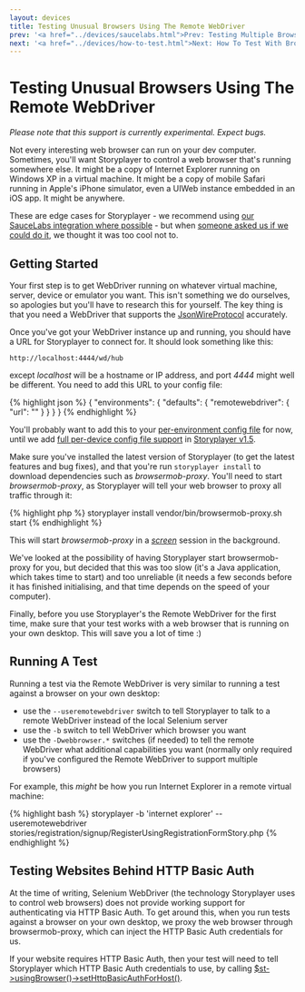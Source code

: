 ```yaml
---
layout: devices
title: Testing Unusual Browsers Using The Remote WebDriver
prev: '<a href="../devices/saucelabs.html">Prev: Testing Multiple Browsers Using SauceLabs</a>'
next: '<a href="../devices/how-to-test.html">Next: How To Test With Browsers And Devices</a>'
---
```


# Testing Unusual Browsers Using The Remote WebDriver

_Please note that this support is currently experimental. Expect bugs._

Not every interesting web browser can run on your dev computer.  Sometimes, you'll want Storyplayer to control a web browser that's running somewhere else.  It might be a copy of Internet Explorer running on Windows XP in a virtual machine.  It might be a copy of mobile Safari running in Apple's iPhone simulator, even a UIWeb instance embedded in an iOS app.  It might be anywhere.

These are edge cases for Storyplayer - we recommend using [our SauceLabs integration where possible](saucelabs.html) - but when [someone asked us if we could do it](https://github.com/datasift/storyplayer/issues/51), we thought it was too cool not to.

## Getting Started

Your first step is to get WebDriver running on whatever virtual machine, server, device or emulator you want.  This isn't something we do ourselves, so apologies but you'll have to research this for yourself.  The key thing is that you need a WebDriver that supports the [JsonWireProtocol](https://code.google.com/p/selenium/wiki/JsonWireProtocol) accurately.

Once you've got your WebDriver instance up and running, you should have a URL for Storyplayer to connect for.  It should look something like this:

    http://localhost:4444/wd/hub

except _localhost_ will be a hostname or IP address, and port _4444_ might well be different.  You need to add this URL to your config file:

{% highlight json %}
{
	"environments": {
		"defaults": {
			"remotewebdriver": {
				"url": "<webdriver url>"
			}
		}
	}
}
{% endhighlight %}

You'll probably want to add this to your [per-environment config file](../configuration/environment-config.html) for now, until we add [full per-device config file support](https://github.com/datasift/storyplayer/issues/63) in [Storyplayer v1.5](https://github.com/datasift/storyplayer/issues?milestone=7&state=open).

Make sure you've installed the latest version of Storyplayer (to get the latest features and bug fixes), and that you're run `storyplayer install` to download dependencies such as _browsermob-proxy_.  You'll need to start _browsermob-proxy_, as Storyplayer will tell your web browser to proxy all traffic through it:

{% highlight php %}
storyplayer install
vendor/bin/browsermob-proxy.sh start
{% endhighlight %}

This will start _browsermob-proxy_ in a _[screen](http://www.gnu.org/software/screen/)_ session in the background.

We've looked at the possibility of having Storyplayer start browsermob-proxy for you, but decided that this was too slow (it's a Java application, which takes time to start) and too unreliable (it needs a few seconds before it has finished initialising, and that time depends on the speed of your computer).

Finally, before you use Storyplayer's the Remote WebDriver for the first time, make sure that your test works with a web browser that is running on your own desktop.  This will save you a lot of time :)

## Running A Test

Running a test via the Remote WebDriver is very similar to running a test against a browser on your own desktop:

* use the `--useremotewebdriver` switch to tell Storyplayer to talk to a remote WebDriver instead of the local Selenium server
* use the `-b` switch to tell WebDriver which browser you want
* use the `-Dwebbrowser.*` switches (if needed) to tell the remote WebDriver what additional capabilities you want (normally only required if you've configured the Remote WebDriver to support multiple browsers)

For example, this _might_ be how you run Internet Explorer in a remote virtual machine:

{% highlight bash %}
storyplayer -b 'internet explorer' --useremotewebdriver stories/registration/signup/RegisterUsingRegistrationFormStory.php
{% endhighlight %}

## Testing Websites Behind HTTP Basic Auth

At the time of writing, Selenium WebDriver (the technology Storyplayer uses to control web browsers) does not provide working support for authenticating via HTTP Basic Auth.  To get around this, when you run tests against a browser on your own desktop, we proxy the web browser through browsermob-proxy, which can inject the HTTP Basic Auth credentials for us.

If your website requires HTTP Basic Auth, then your test will need to tell Storyplayer which HTTP Basic Auth credentials to use, by calling [$st->usingBrowser()->setHttpBasicAuthForHost()](../../modules/browser/usingBrowser.html#sethttpbasicauthforhost).